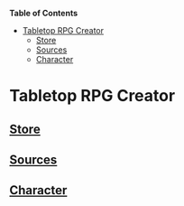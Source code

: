 <!-- markdown-toc start - Don't edit this section. Run M-x markdown-toc-refresh-toc -->
**Table of Contents**

- [Tabletop RPG Creator](#tabletop-rpg-creator)
    - [Store](#storeinfostoremd-redux-store-contains-the-global-state)
    - [Sources](#sourcesinfosourcemd-information-about-creating-sources)
    - [Character](#characterinfocharactermd-character-being-created)

<!-- markdown-toc end -->

# Tabletop RPG Creator #
## [Store](./info/store.md "Redux store contains the global state") ##
## [Sources](./info/source.md "Information about creating sources") ##
## [Character](./info/character.md "Character being created") ##
